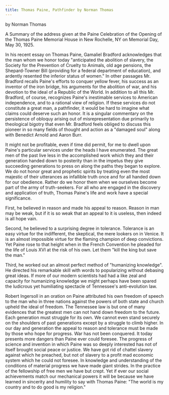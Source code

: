 ```yaml
---
title: Thomas Paine, Pathfinder by Norman Thomas
---
```

   by Norman Thomas


   A Summary of the address given at the Paine Celebration of the Opening of
   the Thomas Paine Memorial House in New Rochelle, NY on Memorial Day, May
   30, 1925.



   In his recent essay on Thomas Paine, Gamaliel Bradford acknowledges
   that the man whom we honor today "anticipated the abolition of slavery,
   the Society for the Prevention of Cruelty to Animals, old age pensions,
   the Shepard-Towner Bill (providing for a federal department of education),
   and ardently resented the inferior status of women." In other passages Mr.
   Bradford recalls Paine's efforts to conquer yellow fever, his success as
   an inventor of the iron bridge, his arguments for the abolition of war,
   and his devotion to the ideal of a Republic of the World. In addition to
   all this Mr. Bradford, of course, recognizes Paine's inestimable services
   to American independence, and to a rational view of religion. If these
   services do not constitute a great man, a pathfinder, it would be hard to
   imagine what claims could deserve such an honor. It is a singular
   commentary on the persistence of obloquy arising out of misrepresentation
   due primarily to theological bigotry that even Mr. Bradford feels obliged
   to discuss this pioneer in so many fields of thought and action as a
   "damaged soul" along with Benedict Arnold and Aaron Burr.

   It might not be profitable, even if time did permit, for me to dwell
   upon Paine's particular services under the heads I have enumerated. The
   great men of the past live less in the accomplished work which they and
   their generation handed down to posterity than in the impetus they give
   succeeding generations to press on along the paths they began to
   explore. We do not honor great and prophetic spirits by treating even the
   most majestic of their utterances as infallible truth once and for all
   handed down for our obedience. Rather do we honor them when we ourselves
   become part of the army of truth-seekers. For all who are engaged in the
   discovery and application of truth, Thomas Paine's life and work have a
   special significance.

   First, he believed in reason and made his appeal to reason. Reason in
   man may be weak, but if it is so weak that an appeal to it is useless,
   then indeed is all hope vain.

   Second, he believed to a surprising degree in tolerance. Tolerance is
   an easy virtue for the indifferent, the skeptical, the mere lookers on in
   Venice. It is an almost impossible virtue for the flaming champion of deep
   convictions. Yet Paine rose to that height when in the French Convention
   he pleaded for the life of Louis XVI at the risk of his own. Let them
   "kill the king but save the man."

   Third, he worked out an almost perfect method of "humanizing
   knowledge". He directed his remarkable skill with words to popularizing
   without debasing great ideas. If more of our modern scientists had had a
   like zeal and capacity for humanizing knowledge we might perhaps have been
   spared the ludicrous yet humiliating spectacle of Tennessee's
   anti-evolution law.

   Robert Ingersoll in an oration on Paine attributed his own freedom of
   speech to the man who in three nations against the powers of both state
   and church upheld the ideal of freedom. The Tennessee law is but one of
   many evidences that the greatest men can not hand down freedom to the
   future. Each generation must struggle for its own. We cannot even stand
   securely on the shoulders of past generations except by a struggle to
   climb higher. In our day and generation the appeal to reason and tolerance
   must be made by those who hope for progress. War has not been
   conquered. It today presents more dangers than Paine ever could
   foresee. The progress of science and invention in which Paine was so
   deeply interested has not of itself brought social peace or justice. We
   have got rid of chattel slavery against which he preached, but not of
   slavery to a profit mad economic system which he could not foresee. In
   knowledge and understanding of the conditions of material progress we have
   made giant strides. In the practice of the fellowship of free men we have
   but crept. Yet if ever our social achievements match our mechanical powers
   it will be because we have learned in sincerity and humility to say with
   Thomas Paine: "The world is my country and to do good is my religion."
